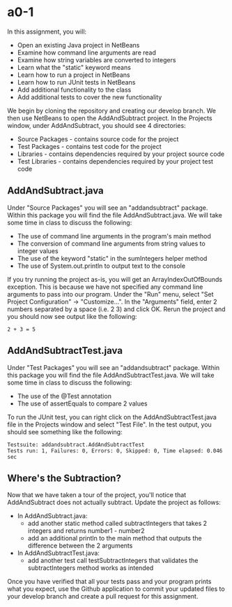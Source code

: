 # a0-1

In this assignment, you will:
* Open an existing Java project in NetBeans
* Examine how command line arguments are read
* Examine how string variables are converted to integers
* Learn what the "static" keyword means
* Learn how to run a project in NetBeans
* Learn how to run JUnit tests in NetBeans
* Add additional functionality to the class
* Add additional tests to cover the new functionality

We begin by cloning the repository and creating our develop branch.  We then use NetBeans to open the AddAndSubtract project.  In the Projects window, under AddAndSubtract, you should see 4 directories:
* Source Packages - contains source code for the project
* Test Packages - contains test code for the project
* Libraries - contains dependencies required by your project source code
* Test Libraries - contains dependencies required by your project test code

## AddAndSubtract.java

Under "Source Packages" you will see an "addandsubtract" package.  Within this package you will find the file AddAndSubtract.java.  We will take some time in class to discuss the following:
* The use of command line arguments in the program's main method
* The conversion of command line arguments from string values to integer values
* The use of the keyword "static" in the sumIntegers helper method
* The use of System.out.println to output text to the console

If you try running the project as-is, you will get an ArrayIndexOutOfBounds exception.  This is because we have not specified any command line arguments to pass into our program.  Under the "Run" menu, select "Set Project Configuration" -> "Customize...".  In the "Arguments" field, enter 2 numbers separated by a space (i.e. 2 3) and click OK.  Rerun the project and you should now see output like the following:

`2 + 3 = 5`

## AddAndSubtractTest.java

Under "Test Packages" you will see an "addandsubtract" package.  Within this package you will find the file AddAndSubtractTest.java.  We will take some time in class to discuss the following:
* The use of the @Test annotation
* The use of assertEquals to compare 2 values

To run the JUnit test, you can right click on the AddAndSubtractTest.java file in the Projects window and select "Test File".  In the test output, you should see something like the following:

```
Testsuite: addandsubtract.AddAndSubtractTest
Tests run: 1, Failures: 0, Errors: 0, Skipped: 0, Time elapsed: 0.046 sec
```

## Where's the Subtraction?

Now that we have taken a tour of the project, you'll notice that AddAndSubtract does not actually subtract.  Update the project as follows:
* In AddAndSubtract.java:
  * add another static method called subtractIntegers that takes 2 integers and returns number1 - number2
  * add an additional println to the main method that outputs the difference between the 2 arguments
* In AddAndSubtractTest.java:
  * add another test call testSubtractIntegers that validates the subtractIntegers method works as intended

Once you have verified that all your tests pass and your program prints what you expect, use the Github application to commit your updated files to your develop branch and create a pull request for this assignment.
